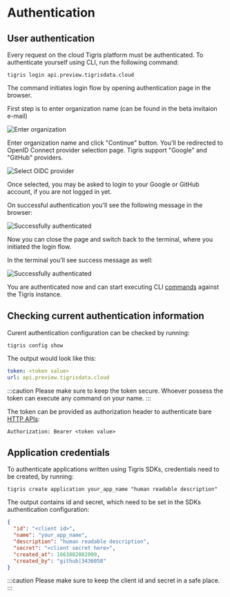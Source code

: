 # Authentication

## User authentication

Every request on the cloud Tigris platform must be authenticated.
To authenticate yourself using CLI, run the following command:

```shell
tigris login api.preview.tigrisdata.cloud
```

The command initiates login flow by opening authentication page
in the browser.

First step is to enter organization name (can be found in the beta invitaion e-mail)

![Enter organization](/img/screenshots/auth_enter_org.png "Enter organization prompt")

Enter organization name and click "Continue" button.
You'll be redirected to OpenID Connect provider selection page.
Tigris support "Google" and "GitHub" providers.

![Select OIDC provider](/img/screenshots/auth_select_oidc.png "Select OIDC provider")

Once selected, you may be asked to login to your Google or GitHub account, if you
are not logged in yet.

On successful authentication you'll see the following message in the browser:

![Successfully authenticated](/img/screenshots/auth_success_browser.png "Select authenticated")

Now you can close the page and switch back to the terminal, where you initiated
the login flow.

In the terminal you'll see success message as well:

![Successfully authenticated](/img/screenshots/auth_success_terminal.png "Select authenticated")

You are authenticated now and can start executing CLI [commands](/docs/cli/reference/) against the Tigris instance.

## Checking current authentication information

Curent authentication configuration can be checked by running:

```shell
tigris config show
```

The output would look like this:

```yaml
token: <token value>
url: api.preview.tigrisdata.cloud
```

:::caution
Please make sure to keep the token secure. Whoever possess the token
can execute any command on your name.
:::

The token can be provided as authorization header to authenticate bare [HTTP APIs](/apidocs):

```
Authorization: Bearer <token value>
```

## Application credentials

To authenticate applications written using Tigris SDKs, credentials
need to be created, by running:

```shell
tigris create application your_app_name "human readable description"
```

The output contains id and secret, which need to be set in the SDKs
authentication configuration:

```json
{
  "id": "<client id>",
  "name": "your_app_name",
  "description": "human readable description",
  "secret": "<client secret here>",
  "created_at": 1663802082000,
  "created_by": "github|3436058"
}
```

:::caution
Please make sure to keep the client id and secret in a safe place.
:::
